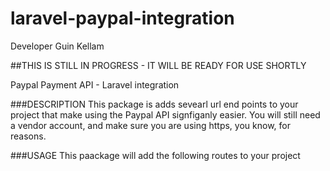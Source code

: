 # laravel-paypal-integration
Developer Guin Kellam  

##THIS IS STILL IN PROGRESS - IT WILL BE READY FOR USE SHORTLY

Paypal Payment API - Laravel integration

###DESCRIPTION
This package is adds sevearl url end points to your project that make using the Paypal API signfiganly easier.  You will still need a vendor account, and make sure you are using https, you know, for reasons.

###USAGE
This paackage will add the following routes to your project